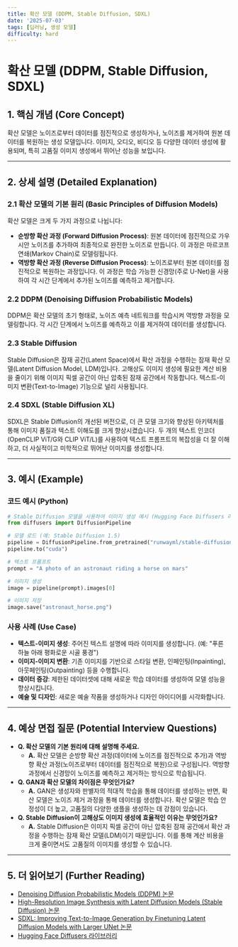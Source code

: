 ```yaml
---
title: 확산 모델 (DDPM, Stable Diffusion, SDXL)
date: '2025-07-03'
tags: [딥러닝, 생성 모델]
difficulty: hard
---
```


# 확산 모델 (DDPM, Stable Diffusion, SDXL)

## 1. 핵심 개념 (Core Concept)

확산 모델은 노이즈로부터 데이터를 점진적으로 생성하거나, 노이즈를 제거하여 원본 데이터를 복원하는 생성 모델입니다. 이미지, 오디오, 비디오 등 다양한 데이터 생성에 활용되며, 특히 고품질 이미지 생성에서 뛰어난 성능을 보입니다.

______________________________________________________________________

## 2. 상세 설명 (Detailed Explanation)

### 2.1 확산 모델의 기본 원리 (Basic Principles of Diffusion Models)

확산 모델은 크게 두 가지 과정으로 나뉩니다:

- **순방향 확산 과정 (Forward Diffusion Process)**: 원본 데이터에 점진적으로 가우시안 노이즈를 추가하여 최종적으로 완전한 노이즈로 만듭니다. 이 과정은 마르코프 연쇄(Markov Chain)로 모델링됩니다.
- **역방향 확산 과정 (Reverse Diffusion Process)**: 노이즈로부터 원본 데이터를 점진적으로 복원하는 과정입니다. 이 과정은 학습 가능한 신경망(주로 U-Net)을 사용하여 각 시간 단계에서 추가된 노이즈를 예측하고 제거합니다.

### 2.2 DDPM (Denoising Diffusion Probabilistic Models)

DDPM은 확산 모델의 초기 형태로, 노이즈 예측 네트워크를 학습시켜 역방향 과정을 모델링합니다. 각 시간 단계에서 노이즈를 예측하고 이를 제거하여 데이터를 생성합니다.

### 2.3 Stable Diffusion

Stable Diffusion은 잠재 공간(Latent Space)에서 확산 과정을 수행하는 잠재 확산 모델(Latent Diffusion Model, LDM)입니다. 고해상도 이미지 생성에 필요한 계산 비용을 줄이기 위해 이미지 픽셀 공간이 아닌 압축된 잠재 공간에서 작동합니다. 텍스트-이미지 변환(Text-to-Image) 기능으로 널리 사용됩니다.

### 2.4 SDXL (Stable Diffusion XL)

SDXL은 Stable Diffusion의 개선된 버전으로, 더 큰 모델 크기와 향상된 아키텍처를 통해 이미지 품질과 텍스트 이해도를 크게 향상시켰습니다. 두 개의 텍스트 인코더(OpenCLIP ViT/G와 CLIP ViT/L)를 사용하여 텍스트 프롬프트의 복잡성을 더 잘 이해하고, 더 사실적이고 미학적으로 뛰어난 이미지를 생성합니다.

______________________________________________________________________

## 3. 예시 (Example)

### 코드 예시 (Python)

```python
# Stable Diffusion 모델을 사용하여 이미지 생성 예시 (Hugging Face Diffusers 라이브러리)
from diffusers import DiffusionPipeline

# 모델 로드 (예: Stable Diffusion 1.5)
pipeline = DiffusionPipeline.from_pretrained("runwayml/stable-diffusion-v1-5")
pipeline.to("cuda")

# 텍스트 프롬프트
prompt = "A photo of an astronaut riding a horse on mars"

# 이미지 생성
image = pipeline(prompt).images[0]

# 이미지 저장
image.save("astronaut_horse.png")
```

### 사용 사례 (Use Case)

- **텍스트-이미지 생성**: 주어진 텍스트 설명에 따라 이미지를 생성합니다. (예: "푸른 하늘 아래 평화로운 시골 풍경")
- **이미지-이미지 변환**: 기존 이미지를 기반으로 스타일 변환, 인페인팅(Inpainting), 아웃페인팅(Outpainting) 등을 수행합니다.
- **데이터 증강**: 제한된 데이터셋에 대해 새로운 학습 데이터를 생성하여 모델 성능을 향상시킵니다.
- **예술 및 디자인**: 새로운 예술 작품을 생성하거나 디자인 아이디어를 시각화합니다.

______________________________________________________________________

## 4. 예상 면접 질문 (Potential Interview Questions)

- **Q. 확산 모델의 기본 원리에 대해 설명해 주세요.**
  - **A.** 확산 모델은 순방향 확산 과정(데이터에 노이즈를 점진적으로 추가)과 역방향 확산 과정(노이즈로부터 데이터를 점진적으로 복원)으로 구성됩니다. 역방향 과정에서 신경망이 노이즈를 예측하고 제거하는 방식으로 학습됩니다.
- **Q. GAN과 확산 모델의 차이점은 무엇인가요?**
  - **A.** GAN은 생성자와 판별자의 적대적 학습을 통해 데이터를 생성하는 반면, 확산 모델은 노이즈 제거 과정을 통해 데이터를 생성합니다. 확산 모델은 학습 안정성이 더 높고, 고품질의 다양한 샘플을 생성하는 데 강점이 있습니다.
- **Q. Stable Diffusion이 고해상도 이미지 생성에 효율적인 이유는 무엇인가요?**
  - **A.** Stable Diffusion은 이미지 픽셀 공간이 아닌 압축된 잠재 공간에서 확산 과정을 수행하는 잠재 확산 모델(LDM)이기 때문입니다. 이를 통해 계산 비용을 크게 줄이면서도 고품질의 이미지를 생성할 수 있습니다.

______________________________________________________________________

## 5. 더 읽어보기 (Further Reading)

- [Denoising Diffusion Probabilistic Models (DDPM) 논문](https://arxiv.org/abs/2006.11239)
- [High-Resolution Image Synthesis with Latent Diffusion Models (Stable Diffusion) 논문](https://arxiv.org/abs/2112.10752)
- [SDXL: Improving Text-to-Image Generation by Finetuning Latent Diffusion Models with Larger UNet 논문](https://arxiv.org/abs/2307.01952)
- [Hugging Face Diffusers 라이브러리](https://huggingface.co/docs/diffusers/index)
